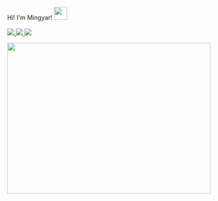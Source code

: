 <p>
Hi! I'm Mingyar! <img src="https://media.giphy.com/media/hvRJCLFzcasrR4ia7z/giphy.gif" width="30">
<br/>
<br/>  
<a href="mailto:mingyar.furtado@gmail.com">
    <img src=https://img.shields.io/badge/-Gmail-D14836?style=for-the-badge&logo=gmail&logoColor=white&link=mailto:faresmeti@gmail.com>
  </a>

  <a href="https://www.linkedin.com/in/furtadomingyar/">
    <img src=https://img.shields.io/badge/-LinkedIn-0077B5?style=for-the-badge&logo=LinkedIn&logoColor=white>
  </a>

  <a href="https://exercism.io/profiles/mingyar/">
    <img src=https://img.shields.io/badge/-Exercism-304652?style=for-the-badge&logo=Exercism&logoColor=white>
  </a>
</p>
  <img src ="https://github-readme-stats.vercel.app/api/top-langs/?username=mingyar&layout=compact&hide_border=true&theme=onedark&border_radius=5" width="470" height="350">
